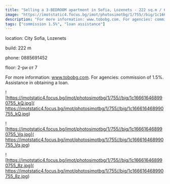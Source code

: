 ```yaml
---
title: "Selling a 3-BEDROOM apartment in Sofia, Lozenets - 222 sq.m / 620,633 EUR :: imot.bg Advert"
image: "https://imotstatic4.focus.bg/imot/photosimotbg/1/755//big/1c166616468990755_Uh.jpg"
description: "For more information: www.tobobg.com. For agencies: commission of 1.5%. Assistance in obtaining a loan."
tags: ["commission 1.5%", "loan assistance"]
---
```


location: City Sofia, Lozenets

build: 222 m

phone: 0885691452

floor: 2-ри от 7

For more information: www.tobobg.com. For agencies: commission of 1.5%. Assistance in obtaining a loan.


![https://imotstatic4.focus.bg/imot/photosimotbg/1/755//big/1c166616468990755_kQ.jpg]( https://imotstatic4.focus.bg/imot/photosimotbg/1/755//big/1c166616468990755_kQ.jpg)


![https://imotstatic4.focus.bg/imot/photosimotbg/1/755//big/1c166616468990755_Vq.jpg]( https://imotstatic4.focus.bg/imot/photosimotbg/1/755//big/1c166616468990755_Vq.jpg)


![https://imotstatic4.focus.bg/imot/photosimotbg/1/755//big/1c166616468990755_8z.jpg]( https://imotstatic4.focus.bg/imot/photosimotbg/1/755//big/1c166616468990755_8z.jpg)


